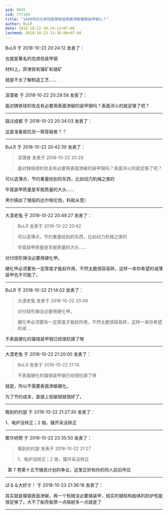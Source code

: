 ```yaml
---
aid: 9025
zid: 777169
title: "1640年的元老院能够制造表面渗碳镍铬装甲钢么？"
author: BuLR
date: 2018-10-22 20:24:12+07:00
lastmod: 2018-10-23 21:36:00+07:00
---
```


BuLR 于 2018-10-22 20:24:12 发表了：

也就是著名的克虏伯装甲钢

材料上，菲律宾有镍矿和铬矿

就是不太了解制造工艺……

---

深潜者 于 2018-10-22 20:29:58 发表了：

面对铸铁球的攻击有必要用表面渗碳的装甲钢吗？表面淬火的就足够了吧？

---

路过成都 于 2018-10-22 20:34:03 发表了：

这是准备抵抗另一帮穿越者？？

---

BuLR 于 2018-10-22 20:42:39 发表了：

> 深潜者 发表于 2018-10-22 20:29
>
> 面对铸铁球的攻击有必要用表面渗碳的装甲钢吗？表面淬火的就足够了吧？

可以造薄点，节约重量给别的东西，比如动力机械之类的

毕竟装甲质量是军舰质量的大头……

黑尔搞出了猴版的达尔格伦炮，料敌从宽）

---

大漠老兔 于 2018-10-22 20:49:27 发表了：

> BuLR 发表于 2018-10-22 20:42
>
> 可以造薄点，节约重量给别的东西，比如动力机械之类的
>
> 毕竟装甲质量是军舰质量的大头……

对付球形弹没必要用硬化甲。

硬化甲必须要有一定厚度才能起作用，不然太脆很容易碎，这样一来你希望的减薄装甲也不可能了。

---

BuLR 于 2018-10-22 21:14:02 发表了：

> 大漠老兔 发表于 2018-10-22 20:49
>
> 对付球形弹没必要用硬化甲。
>
> 硬化甲必须要有一定厚度才能起作用，不然太脆很容易碎，这样一来你希望的减 ...

不表面硬化的镍铬装甲钢已经很抗揍了呀

---

大漠老兔 于 2018-10-22 21:20:00 发表了：

> BuLR 发表于 2018-10-22 21:14
>
> 不表面硬化的镍铬装甲钢已经很抗揍了呀

就是，所以不需要表面渗碳硬化。

为了节约成本，直接上低碳钢就很好了。

---

晚到的约瑟 于 2018-10-22 21:27:30 发表了：

1、电炉没转正；2 铬，镍开采没转正

---

繁华烬燃 于 2018-10-22 23:35:50 发表了：

> 晚到的约瑟 发表于 2018-10-22 21:27
>
> 1、电炉没转正；2 铬，镍开采没转正

&nbsp;&nbsp;第 7 卷第十五节殖民计划的争议，这里正好和你的同人前后呼应

---

ぱるる大好き！ 于 2018-10-23 21:36:18 发表了：

其实就是镍钢表面渗碳，再一个髡贼没必要搞装甲，结实的钢结构船体的防护性能很足够了，大不了船壳板厚一点隔舱多一点就是了

---
